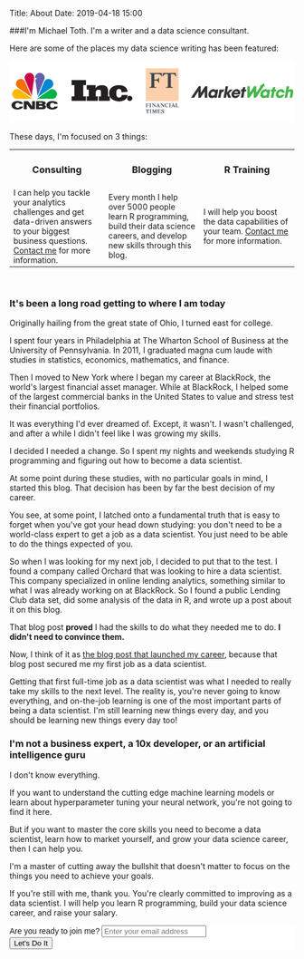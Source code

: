 Title: About
Date: 2019-04-18 15:00

<style>
td {
    border: none;
    width: 33%
}

tr {
    border: none;
}

table {
  table-layout: fixed ;
  width: 100% ;
}
</style>

###I'm Michael Toth. I'm a writer and a data science consultant.

Here are some of the places my data science writing has been featured:

<img src='../images/logos.png' />

These days, I'm focused on 3 things:

<table border="0">
 <tr>
    <td align="center"><h3>Consulting</h3></td>
    <td align="center"><h3>Blogging</h3></td>
    <td align="center"><h3>R Training</h3></td>
 </tr>
 <tr>
    <td>I can help you tackle your analytics challenges and get data-driven answers to your biggest business questions. <a href="https://www.michaeltoth.me/contact-me.html">Contact me</a> for more information.</td>
    <td>Every month I help over 5000 people learn R programming, build their data science careers, and develop new skills through this blog. </td>
    <td>I will help you boost the data capabilities of your team. <a href="https://www.michaeltoth.me/contact-me.html">Contact me</a> for more information. </td>
 </tr>
</table>
<br>

### It's been a long road getting to where I am today

Originally hailing from the great state of Ohio, I turned east for college. 

I spent four years in Philadelphia at The Wharton School of Business at the University of Pennsylvania. In 2011, I graduated magna cum laude with studies in statistics, economics, mathematics, and finance. 

Then I moved to New York where I began my career at BlackRock, the world's largest financial asset manager. While at BlackRock, I helped some of the largest commercial banks in the United States to value and stress test their financial portfolios. 

It was everything I'd ever dreamed of. Except, it wasn't. I wasn't challenged, and after a while I didn't feel like I was growing my skills.

I decided I needed a change. So I spent my nights and weekends studying R programming and figuring out how to become a data scientist. 

At some point during these studies, with no particular goals in mind, I started this blog. That decision has been by far the best decision of my career.

You see, at some point, I latched onto a fundamental truth that is easy to forget when you've got your head down studying: you don't need to be a world-class expert to get a job as a data scientist. You just need to be able to do the things expected of you.

So when I was looking for my next job, I decided to put that to the test. I found a company called Orchard that was looking to hire a data scientist. This company specialized in online lending analytics, something similar to what I was already working on at BlackRock. So I found a public Lending Club data set, did some analysis of the data in R, and wrote up a post about it on this blog. 

That blog post **proved** I had the skills to do what they needed me to do. **I didn't need to convince them.**

Now, I think of it as [the blog post that launched my career](https://michaeltoth.me/analyzing-historical-default-rates-of-lending-club-notes.html), because that blog post secured me my first job as a data scientist.

Getting that first full-time job as a data scientist was what I needed to really take my skills to the next level. The reality is, you're never going to know everything, and on-the-job learning is one of the most important parts of being a data scientist. I'm still learning new things every day, and you should be learning new things every day too!

### I'm not a business expert, a 10x developer, or an artificial intelligence guru

I don't know everything. 

If you want to understand the cutting edge machine learning models or learn about hyperparameter tuning your neural network, you're not going to find it here.

But if you want to master the core skills you need to become a data scientist, learn how to market yourself, and grow your data science career, then I can help you.

I'm a master of cutting away the bullshit that doesn't matter to focus on the things you need to achieve your goals.

If you're still with me, thank you. You're clearly committed to improving as a data scientist. I will help you learn R programming, build your data science career, and raise your salary.

<!-- Begin Mailchimp Signup Form -->
<link href="//cdn-images.mailchimp.com/embedcode/horizontal-slim-10_7.css" rel="stylesheet" type="text/css">
<style type="text/css">
	#mc_embed_signup{background:#fff; clear:left; font:14px Helvetica,Arial,sans-serif; width:100%;}
	#mc-embedded-subscribe { background-color: #0a99a !important; }
	#mc-embedded-subscribe:hover { background-color: #d40000 !important; }
	/* Add your own Mailchimp form style overrides in your site stylesheet or in this style block.
	   We recommend moving this block and the preceding CSS link to the HEAD of your HTML file. */
</style>
<div id="mc_embed_signup">
<form action="https://etsy.us18.list-manage.com/subscribe/post?u=047097303867f4f8b7f42e8ac&amp;id=f61395a34b" method="post" id="mc-embedded-subscribe-form" name="mc-embedded-subscribe-form" class="validate" target="_blank" novalidate>
    <div id="mc_embed_signup_scroll">
	<label for="mce-EMAIL">Are you ready to join me?</label>
	<input type="email" value="" name="EMAIL" class="email" id="mce-EMAIL" placeholder="Enter your email address" required>
    <!-- real people should not fill this in and expect good things - do not remove this or risk form bot signups-->
    <div style="position: absolute; left: -5000px;" aria-hidden="true"><input type="text" name="b_047097303867f4f8b7f42e8ac_f61395a34b" tabindex="-1" value=""></div>
    <div class="clear"><input type="submit" value="Let's Do It" name="subscribe" id="mc-embedded-subscribe" class="button"></div>
    </div>
</form>
</div>

<!--End mc_embed_signup-->